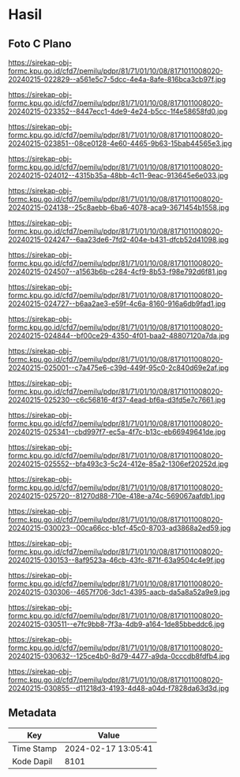 # Hasil

## Foto C Plano

https://sirekap-obj-formc.kpu.go.id/cfd7/pemilu/pdpr/81/71/01/10/08/8171011008020-20240215-022829--a561e5c7-5dcc-4e4a-8afe-816bca3cb97f.jpg

https://sirekap-obj-formc.kpu.go.id/cfd7/pemilu/pdpr/81/71/01/10/08/8171011008020-20240215-023352--8447ecc1-4de9-4e24-b5cc-1f4e58658fd0.jpg

https://sirekap-obj-formc.kpu.go.id/cfd7/pemilu/pdpr/81/71/01/10/08/8171011008020-20240215-023851--08ce0128-4e60-4465-9b63-15bab44565e3.jpg

https://sirekap-obj-formc.kpu.go.id/cfd7/pemilu/pdpr/81/71/01/10/08/8171011008020-20240215-024012--4315b35a-48bb-4c11-9eac-913645e6e033.jpg

https://sirekap-obj-formc.kpu.go.id/cfd7/pemilu/pdpr/81/71/01/10/08/8171011008020-20240215-024138--25c8aebb-6ba6-4078-aca9-3671454b1558.jpg

https://sirekap-obj-formc.kpu.go.id/cfd7/pemilu/pdpr/81/71/01/10/08/8171011008020-20240215-024247--6aa23de6-7fd2-404e-b431-dfcb52d41098.jpg

https://sirekap-obj-formc.kpu.go.id/cfd7/pemilu/pdpr/81/71/01/10/08/8171011008020-20240215-024507--a1563b6b-c284-4cf9-8b53-f98e792d6f81.jpg

https://sirekap-obj-formc.kpu.go.id/cfd7/pemilu/pdpr/81/71/01/10/08/8171011008020-20240215-024727--b6aa2ae3-e59f-4c6a-8160-916a6db9fad1.jpg

https://sirekap-obj-formc.kpu.go.id/cfd7/pemilu/pdpr/81/71/01/10/08/8171011008020-20240215-024844--bf00ce29-4350-4f01-baa2-48807120a7da.jpg

https://sirekap-obj-formc.kpu.go.id/cfd7/pemilu/pdpr/81/71/01/10/08/8171011008020-20240215-025001--c7a475e6-c39d-449f-95c0-2c840d69e2af.jpg

https://sirekap-obj-formc.kpu.go.id/cfd7/pemilu/pdpr/81/71/01/10/08/8171011008020-20240215-025230--c6c56816-4f37-4ead-bf6a-d3fd5e7c7661.jpg

https://sirekap-obj-formc.kpu.go.id/cfd7/pemilu/pdpr/81/71/01/10/08/8171011008020-20240215-025341--cbd997f7-ec5a-4f7c-b13c-eb66949641de.jpg

https://sirekap-obj-formc.kpu.go.id/cfd7/pemilu/pdpr/81/71/01/10/08/8171011008020-20240215-025552--bfa493c3-5c24-412e-85a2-1306ef20252d.jpg

https://sirekap-obj-formc.kpu.go.id/cfd7/pemilu/pdpr/81/71/01/10/08/8171011008020-20240215-025720--81270d88-710e-418e-a74c-569067aafdb1.jpg

https://sirekap-obj-formc.kpu.go.id/cfd7/pemilu/pdpr/81/71/01/10/08/8171011008020-20240215-030023--00ca66cc-b1cf-45c0-8703-ad3868a2ed59.jpg

https://sirekap-obj-formc.kpu.go.id/cfd7/pemilu/pdpr/81/71/01/10/08/8171011008020-20240215-030153--8af9523a-46cb-43fc-871f-63a9504c4e9f.jpg

https://sirekap-obj-formc.kpu.go.id/cfd7/pemilu/pdpr/81/71/01/10/08/8171011008020-20240215-030306--4657f706-3dc1-4395-aacb-da5a8a52a9e9.jpg

https://sirekap-obj-formc.kpu.go.id/cfd7/pemilu/pdpr/81/71/01/10/08/8171011008020-20240215-030511--e7fc9bb8-7f3a-4db9-a164-1de85bbeddc6.jpg

https://sirekap-obj-formc.kpu.go.id/cfd7/pemilu/pdpr/81/71/01/10/08/8171011008020-20240215-030632--125ce4b0-8d79-4477-a9da-0cccdb8fdfb4.jpg

https://sirekap-obj-formc.kpu.go.id/cfd7/pemilu/pdpr/81/71/01/10/08/8171011008020-20240215-030855--d11218d3-4193-4d48-a04d-f7828da63d3d.jpg


## Metadata

| Key        | Value               |
| ---------- | ------------------- |
| Time Stamp | 2024-02-17 13:05:41 |
| Kode Dapil | 8101                |



